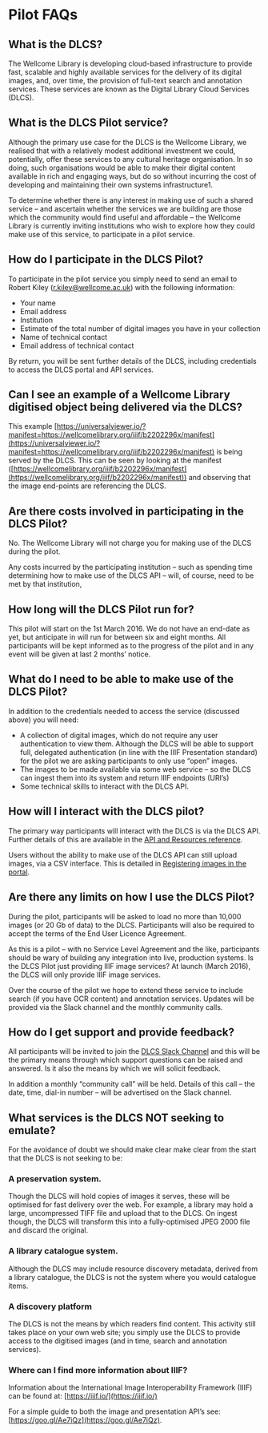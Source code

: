 # Pilot FAQs

## What is the DLCS?

The Wellcome Library is developing cloud-based infrastructure to provide fast, scalable and highly available services for the delivery of its digital images, and, over time, the provision of full-text search and annotation services.  These services are known as the Digital Library Cloud Services (DLCS).

## What is the DLCS Pilot service?

Although the primary use case for the DLCS is the Wellcome Library, we realised that with a relatively modest additional investment we could, potentially, offer these services to any cultural heritage organisation. In so doing, such organisations would be able to make their digital content available in rich and engaging ways, but do so without incurring the cost of developing and maintaining their own systems infrastructure1. 

To determine whether there is any interest in making use of such a shared service – and ascertain whether the services we are building are those which the community would find useful and affordable – the Wellcome Library is currently inviting institutions who wish to explore how they could make use of this service, to participate in a pilot service.  

## How do I participate in the DLCS Pilot?

To participate in the pilot service you simply need to send an email to Robert Kiley (r.kiley@wellcome.ac.uk) with the following information:

* Your name
* Email address
* Institution
* Estimate of the total number of digital images you have in your collection
* Name of technical contact
* Email address of technical contact

By return, you will be sent further details of the DLCS, including credentials to access the DLCS portal and API services.

## Can I see an example of a Wellcome Library digitised object being delivered via the DLCS?

This example [https://universalviewer.io/?manifest=https://wellcomelibrary.org/iiif/b2202296x/manifest](https://universalviewer.io/?manifest=https://wellcomelibrary.org/iiif/b2202296x/manifest) is being served by the DLCS.  This can be seen by looking at the manifest ([https://wellcomelibrary.org/iiif/b2202296x/manifest](https://wellcomelibrary.org/iiif/b2202296x/manifest)) and observing that the image end-points are referencing the DLCS.


## Are there costs involved in participating in the DLCS Pilot?

No. The Wellcome Library will not charge you for making use of the DLCS during the pilot.  

Any costs incurred by the participating institution – such as spending time determining how to make use of the DLCS API – will, of course, need to be met by that institution,

## How long will the DLCS Pilot run for?

This pilot will start on the 1st March 2016.  We do not have an end-date as yet, but anticipate in will run for between six and eight months.  All participants will be kept informed as to the progress of the pilot and in any event will be given at last 2 months’ notice.

## What do I need to be able to make use of the DLCS Pilot?

In addition to the credentials needed to access the service (discussed above) you will need:

* A collection of digital images, which do not require any user authentication to view them.  Although the DLCS will be able to support full, delegated authentication (in line with the IIIF Presentation standard) for the pilot we are asking participants to only use “open” images.
* The images to be made available via some web service – so the DLCS can ingest them into its system and return IIIF endpoints (URI’s)
* Some technical skills to interact with the DLCS API.

## How will I interact with the DLCS pilot?

The primary way participants will interact with the DLCS is via the DLCS API.  Further details of this are available in the [API and Resources reference](https://dlcs-book.readthedocs.io/en/latest/API_Reference/introduction.html).

Users without the ability to make use of the DLCS API can still upload images, via a CSV interface.  This is detailed in [Registering images in the portal](https://dlcs-book.readthedocs.io/en/latest/walkthroughs/registering_images_in_the_portal.html).

## Are there any limits on how I use the DLCS Pilot?

During the pilot, participants will be asked to load no more than 10,000 images (or 20 Gb of data) to the DLCS.  Participants will also be required to accept the terms of the End User Licence Agreement.

As this is a pilot – with no Service Level Agreement and the like, participants should be wary of building any integration into live, production systems.
Is the DLCS Pilot just providing IIIF image services?
At launch (March 2016), the DLCS will only provide IIIF image services.

Over the course of the pilot we hope to extend these service to include search (if you have OCR content) and annotation services.  Updates will be provided via the Slack channel and the monthly community calls.

## How do I get support and provide feedback?

All participants will be invited to join the [DLCS Slack Channel](https://dlcs.slack.com/messages/general/) and this will be the primary means through which support questions can be raised and answered.  Is it also the means by which we will solicit feedback.

In addition a monthly “community call” will be held.  Details of this call – the date, time, dial-in number – will be advertised on the Slack channel.

## What services is the DLCS NOT seeking to emulate?

For the avoidance of doubt we should make clear make clear from the start that the DLCS is not seeking to be:

### A preservation system.  

Though the DLCS will hold copies of images it serves, these will be optimised for fast delivery over the web.  For example, a library may hold a large, uncompressed TIFF file and upload that to the DLCS.  On ingest though, the DLCS will transform this into a fully-optimised JPEG 2000 file and discard the original.

### A library catalogue system.  

Although the DLCS may include resource discovery metadata, derived from a library catalogue, the DLCS is not the system where you would catalogue items.

### A discovery platform
The DLCS is not the means by which readers find content.  This activity still takes place on your own web site; you simply use the DLCS to provide access to the digitised images (and in time, search and annotation services).

### Where can I find more information about IIIF?

Information about the International Image Interoperability Framework (IIIF) can be found at: [https://iiif.io/](https://iiif.io/)

For a simple guide to both the image and presentation API’s see: [https://goo.gl/Ae7iQz](https://goo.gl/Ae7iQz).
